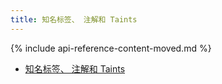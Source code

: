 ```yaml
---
title: 知名标签、 注解和 Taints
---
```

<!--
---
title: Well-Known Labels, Annotations and Taints
---
-->

{% include api-reference-content-moved.md %}

<!--
* [Well-Known Labels, Annotations and Taints](/docs/reference/labels-annotations-taints/)
-->
* [知名标签、 注解和 Taints](/docs/reference/labels-annotations-taints/)